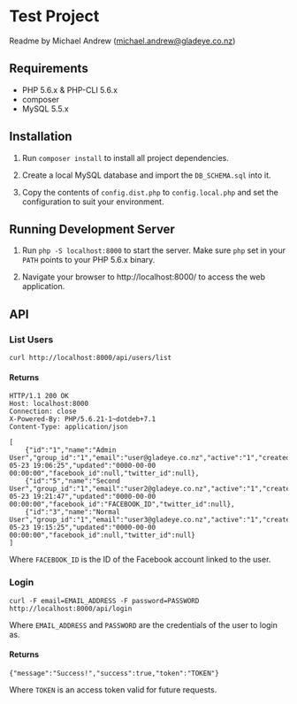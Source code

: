 Test Project
============

Readme by Michael Andrew (michael.andrew@gladeye.co.nz)

## Requirements

*   PHP 5.6.x & PHP-CLI 5.6.x
*   composer
*   MySQL 5.5.x

## Installation

1.  Run `composer install` to install all project dependencies.

2.  Create a local MySQL database and import the `DB_SCHEMA.sql` into it.

3.  Copy the contents of `config.dist.php` to `config.local.php` and set the configuration to suit your environment.

## Running Development Server

1.  Run `php -S localhost:8000` to start the server. Make sure `php` set in your `PATH` points to your PHP 5.6.x binary.

2.  Navigate your browser to http://localhost:8000/ to access the web application.

## API

### List Users

```
curl http://localhost:8000/api/users/list
```

#### Returns

```
HTTP/1.1 200 OK
Host: localhost:8000
Connection: close
X-Powered-By: PHP/5.6.21-1~dotdeb+7.1
Content-Type: application/json
```
```
[
    {"id":"1","name":"Admin User","group_id":"1","email":"user@gladeye.co.nz","active":"1","created":"2016-05-23 19:06:25","updated":"0000-00-00 00:00:00","facebook_id":null,"twitter_id":null},
    {"id":"5","name":"Second User","group_id":"1","email":"user2@gladeye.co.nz","active":"1","created":"2016-05-23 19:21:47","updated":"0000-00-00 00:00:00","facebook_id":"FACEBOOK_ID","twitter_id":null},
    {"id":"3","name":"Normal User","group_id":"1","email":"user3@gladeye.co.nz","active":"1","created":"2016-05-23 19:15:25","updated":"0000-00-00 00:00:00","facebook_id":null,"twitter_id":null}
]
```

Where `FACEBOOK_ID` is the ID of the Facebook account linked to the user.

### Login

```
curl -F email=EMAIL_ADDRESS -F password=PASSWORD http://localhost:8000/api/login
```

Where `EMAIL_ADDRESS` and `PASSWORD` are the credentials of the user to login as.

#### Returns
```
{"message":"Success!","success":true,"token":"TOKEN"}
```

Where `TOKEN` is an access token valid for future requests.